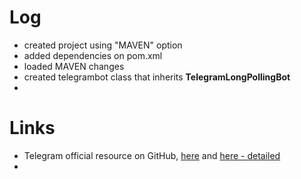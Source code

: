 # Log
- created project using "MAVEN" option
- added dependencies on pom.xml
- loaded MAVEN changes
- created telegrambot class that inherits **TelegramLongPollingBot**
- 

# Links
- Telegram official resource on GitHub, [here](https://github.com/rubenlagus/TelegramBots) and [here - detailed](https://github.com/rubenlagus/TelegramBots/wiki/Getting-Started)
- 